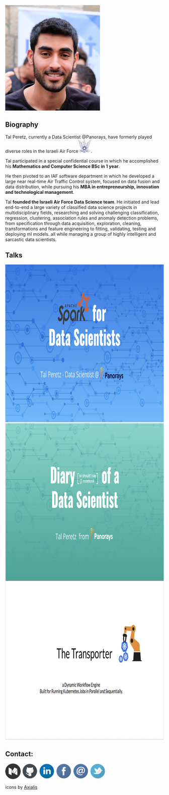 <img src="./photos/tal_peretz_profile.jpg" width="301" height="334" />

## Biography

Tal Peretz, currently a Data Scientist @Panorays, have formerly played diverse roles in the Israeli Air Force<img src="./icons/IAF.png" width="40"/>. 

Tal participated in a special confidential course in which he accomplished his **Mathematics and Computer Science BSc in 1 year**.

He then pivoted to an IAF software department in which he developed a large near real-time Air Traffic Control system, focused on data fusion and data distribution, while pursuing his **MBA in entrepreneurship, innovation and technological management**.

Tal **founded the Israeli Air Force Data Science team**. 
He initiated and lead end-to-end a large variety of classified data science projects in multidisciplinary fields, 
researching and solving challenging classification, regression, clustering, association rules and anomaly detection problems, 
from specification through data acquisition, exploration, cleaning, transformations and feature engineering to fitting, validating, testing and deploying ml models. 
all while managing a group of highly intelligent and sarcastic data scientists.

## Talks
[<img src="./photos/spark_for_data_scientists.png" height="500"/>](spark_for_data_scientists/spark_for_data_scientists.md)
[<img src="./photos/diary_of_a_data_scientist.png" height="500"/>](diary_of_a_data_scientist/diary_of_a_data_scientist.md)
[<img src="./photos/the_transporter.png" height="500"/>](the_transporter/the_transporter.md)

## Contact:
[<img src="./icons/medium.png" width="49" height="49"/>](https://medium.com/@talperetz24)
[<img src="./icons/github.png" width="50" height="50"/>](https://github.com/talperetz)
[<img src="./icons/linkedin.png" width="50" height="50"/>](https://www.linkedin.com/in/tal-per/)
[<img src="./icons/facebook.png" width="50" height="50"/>](https://www.facebook.com/talperetz24)
[<img src="./icons/email.png" width="50" height="50"/>](mailto:talperetz24@gmail.com?subject=you%20are%20awesome&body=I%20really%20enjoyed%20your%20talk)
[<img src="./icons/twitter.png" width="50" height="50"/>](https://twitter.com/talperetz24)

icons by [Axialis](https://www.iconfinder.com/WillE)
